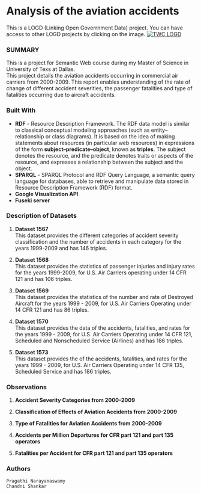 # Analysis of the aviation accidents

This is a LOGD (Linking Open Goverrnment Data) project. You can have access to other LOGD projects by clicking on the image. <a rel="source" href="https://logd.tw.rpi.edu/">
<img alt="TWC LOGD" style="border-width:0" src="https://logd.tw.rpi.edu/images/logo-twc-logd-rect.png" /> </a>
</br>

### SUMMARY
   This is a project for Semantic Web course during my Master of Science in University of Texs at Dallas.</br>
   This project details the aviation accidents occurring in commercial air carriers from 2000-2009.
   This report enables understanding of the rate of change of different accident severities, the passenger fatalities and type of 
   fatalities occurring due to aircraft accidents. 
</br>

### Built With
- **RDF** - Resource Description Framework. The RDF data model is similar to classical conceptual modeling approaches (such as entity–relationship or class diagrams).
It is based on the idea of making statements about resources (in particular web resources) in expressions of the form **subject–predicate–object**, known as **triples**. 
The subject denotes the resource, and the predicate denotes traits or aspects of the resource, and expresses a relationship between the subject and the object.
- **SPARQL** - SPARQL Protocol and RDF Query Language, a semantic query language for databases, able to retrieve and manipulate data stored 
in Resource Description Framework (RDF) format.
- **Google Visualization API**
- **Fuseki server**

### Description of Datasets
1. **Dataset 1567**</br>
   This dataset provides the different categories of accident severity classification and the number of accidents in each category for 
   the years 1999-2009 and has 146 triples.

2. **Dataset 1568**</br>
   This dataset provides the statistics of passenger injuries and injury rates for the years 1999-2009, for U.S. Air Carriers operating
   under 14 CFR 121 and has 106 triples.
   
3. **Dataset 1569**</br>
   This dataset provides the statistics of the number and rate of Destroyed Aircraft for the years 1999 - 2009, for U.S. Air Carriers
   Operating under 14 CFR 121 and has 86 triples.

4. **Dataset 1570**</br>
   This dataset provides the data of the accidents, fatalities, and rates for the years 1999 - 2009, for U.S. Air Carriers Operating under 
   14 CFR 121, Scheduled and Nonscheduled Service (Airlines) and has 186 triples.

5. **Dataset 1573**</br>
   This dataset provides the of the accidents, fatalities, and rates for the years 1999 - 2009, for U.S. Air Carriers Operating under 
   14 CFR 135, Scheduled Service and has 186 triples.

### Observations
1. **Accident Severity Categories from 2000-2009**

2. **Classification of Effects of Aviation Accidents from 2000-2009**

3. **Type of Fatalities for Aviation Accidents from 2000-2009**

4. **Accidents per Million Departures for CFR part 121 and part 135 operators**

5. **Fatalities per Accident for CFR part 121 and part 135 operators**

### Authors
    Pragathi Narayanaswamy
    Chandni Shankar
